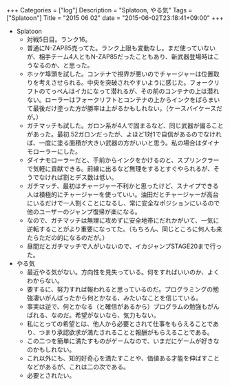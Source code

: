 +++
Categories = ["log"]
Description = "Splatoon, やる気"
Tags = ["Splatoon"]
Title = "2015 06 02"
date = "2015-06-02T23:18:41+09:00"
+++

* Splatoon
	* 対戦5日目。ランク16。
	* 普通にN-ZAP85売ってた。ランク上限も変動なし。まだ使っていないが、相手チーム4人ともN-ZAP85だったこともあり、新武器登場時はこうなるのか、と思った。
	* ホッケ埠頭を試した。コンテナで視界が悪いのでチャージャーは位置取りを考えさせられる。中央を突破されやすいように感じた。フォークリフトのてっぺんはイカになって潜れるが、その前のコンテナの上は潜れない。ローラーはフォークリフトとコンテナの上からインクをばらまいて最後だけ塗った方が勝率は上がるかもしれない。（ケースバイケースだが。）
	* ガチマッチも試した。ガロン系が4人で固まるなど、同じ武器が偏ることがあった。最初.52ガロンだったが、よほど1対1で自信があるのでなければ、一度に塗る面積が大きい武器の方がいいと思う。私の場合はダイナモローラーにした。
	* ダイナモローラーだと、手前からインクをかけるのと、スプリンクラーで気軽に貢献できる。前線に出るなど無理をするとすぐやられるが、そうでなければ割とデス数は低い。
	* ガチマッチ、最初はチャージャー不利かと思ったけど、スナイプできる人は積極的にチャージャーを使っていい。油田だとチャージャーが高台にいるだけで一人割くことになるし、常に安全なポジションにいるので他のユーザーのジャンプ復帰が楽になる。
	* なので、ガチマッチは無理に攻めずに安全地帯にだれかがいて、一気に逆転することがより重要になってた。（もちろん、同じところに何人も来たらただの的になるのだが。）
	* 昼間だとガチマッチで人がいないので、イカジャンプSTAGE20まで行った。
* やる気
	* 最近やる気がない。方向性を見失っている。何をすればいいのか、よくわからない。
	* 要するに、努力すれば報われると思っているのだ。プログラミングの勉強凄いがんばったから何とかなる、みたいなことを信じている。
	* 事実は逆で、何とかなる（と確信があるから）プログラムの勉強もがんばれる、なのだ。希望がないなら、気力もない。
	* 私にとっての希望とは、他人から必要とされて仕事をもらえることであり、つまり承認欲求が満たされることと報酬がもらえることである。
	* この二つを簡単に満たすものがゲームなので、いまだにゲームが好きなのかもしれない。
	* これ以外にも、知的好奇心を満たすことや、価値ある才能を伸ばすことなどがあるが、これは二の次である。
	* 必要とされたい。